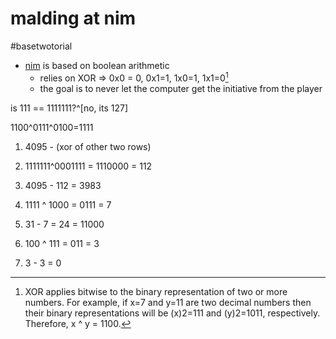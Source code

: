 # malding at nim

#basetwotorial

- [nim](https://www.cut-the-knot.org/nim_st.shtml) is based on boolean arithmetic 
	- relies on XOR => 0x0 = 0, 0x1=1, 1x0=1, 1x1=0[^1]
	- the goal is to never let the computer get the initiative from the player

is 111 == 1111111?^[no, its 127]

1100^0111^0100=1111


1. 4095 - (xor of other two rows)
2. 1111111^0001111 = 1110000 = 112
3. 4095 - 112 = 3983

1. 1111 ^ 1000 = 0111 = 7
2. 31 - 7 = 24 = 11000

1. 100 ^ 111 = 011 = 3
2. 3 - 3 = 0


[^1]: XOR applies bitwise to the binary representation of two or more numbers. 
	For example, if x=7 and y=11 are two decimal numbers then their binary representations will be  (x)2=111 and (y)2=1011, respectively. 
	Therefore, x ^ y = 1100.